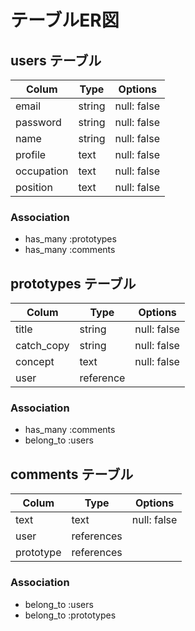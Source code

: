 # テーブルER図

## users テーブル

| Colum      | Type   | Options     |
| -----      | ------ | ----------- |
| email      | string | null: false |
| password   | string | null: false |
| name       | string | null: false |
| profile    | text   | null: false |
| occupation | text   | null: false |
| position   | text   | null: false |

### Association 

- has_many :prototypes
- has_many :comments


## prototypes テーブル

| Colum      | Type      | Options     |
| ---------- | --------- | ----------- |
| title      | string    | null: false |
| catch_copy | string    | null: false |
| concept    | text      | null: false |
| user       | reference |             |

### Association 

- has_many :comments
- belong_to :users


## comments テーブル

| Colum     | Type       | Options     |
| --------- | ---------- | ----------- |
| text      | text       | null: false |
| user      | references |             |
| prototype | references |             | 

### Association 

- belong_to :users
- belong_to :prototypes